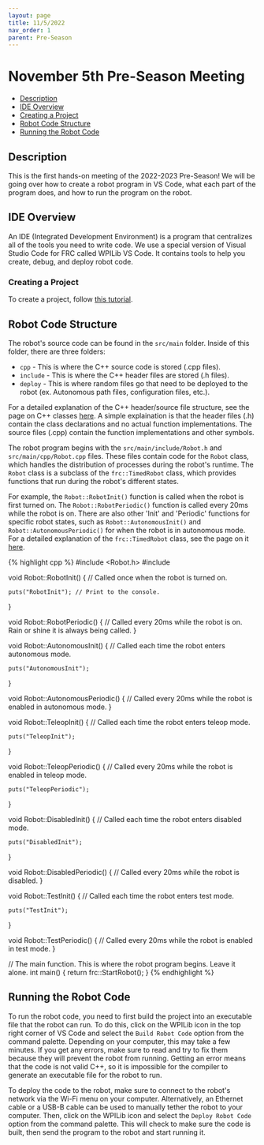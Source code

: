 ```yaml
---
layout: page
title: 11/5/2022
nav_order: 1
parent: Pre-Season
---
```


# November 5th Pre-Season Meeting

* [Description](#description)
* [IDE Overview](#ide-overview)
* [Creating a Project](#creating-a-project)
* [Robot Code Structure](#robot-code-structure)
* [Running the Robot Code](#running-the-robot-code)

## Description

This is the first hands-on meeting of the 2022-2023 Pre-Season! We will be going over how to create a robot program in VS Code, what each part of the program does, and how to run the program on the robot.

## IDE Overview

An IDE (Integrated Development Environment) is a program that centralizes all of the tools you need to write code. We use a special version of Visual Studio Code for FRC called WPILib VS Code. It contains tools to help you create, debug, and deploy robot code.

### Creating a Project

To create a project, follow [this tutorial](/tutorials/creating_project/).

## Robot Code Structure

The robot's source code can be found in the `src/main` folder. Inside of this folder, there are three folders:
* `cpp` - This is where the C++ source code is stored (.cpp files).
* `include` - This is where the C++ header files are stored (.h files).
* `deploy` - This is where random files go that need to be deployed to the robot (ex. Autonomous path files, configuration files, etc.).

For a detailed explanation of the C++ header/source file structure, see the page on C++ classes [here](/cpp_docs/classes/). A simple explaination is that the header files (.h) contain the class declarations and no actual function implementations. The source files (.cpp) contain the function implementations and other symbols.

The robot program begins with the `src/main/include/Robot.h` and `src/main/cpp/Robot.cpp` files. These files contain code for the `Robot` class, which handles the distribution of processes during the robot's runtime. The `Robot` class is a subclass of the `frc::TimedRobot` class, which provides functions that run during the robot's different states.

For example, the `Robot::RobotInit()` function is called when the robot is first turned on. The `Robot::RobotPeriodic()` function is called every 20ms while the robot is on. There are also other 'Init' and 'Periodic' functions for specific robot states, such as `Robot::AutonomousInit()` and `Robot::AutonomousPeriodic()` for when the robot is in autonomous mode. For a detailed explanation of the `frc::TimedRobot` class, see the page on it [here](/robot_programming/timed_robot/).

{% highlight cpp %}
#include <Robot.h>
#include <iostream>

void Robot::RobotInit() {
    // Called once when the robot is turned on.

    puts("RobotInit"); // Print to the console.
}

void Robot::RobotPeriodic() {
    // Called every 20ms while the robot is on. Rain or shine it is always being called.
}

void Robot::AutonomousInit() {
    // Called each time the robot enters autonomous mode.

    puts("AutonomousInit");
}

void Robot::AutonomousPeriodic() {
    // Called every 20ms while the robot is enabled in autonomous mode.
}

void Robot::TeleopInit() {
    // Called each time the robot enters teleop mode.

    puts("TeleopInit");
}

void Robot::TeleopPeriodic() {
    // Called every 20ms while the robot is enabled in teleop mode.

    puts("TeleopPeriodic");
}

void Robot::DisabledInit() {
    // Called each time the robot enters disabled mode.

    puts("DisabledInit");
}

void Robot::DisabledPeriodic() {
    // Called every 20ms while the robot is disabled.
}

void Robot::TestInit() {
    // Called each time the robot enters test mode.
    
    puts("TestInit");
}

void Robot::TestPeriodic() {
    // Called every 20ms while the robot is enabled in test mode.
}

// The main function. This is where the robot program begins. Leave it alone.
int main() {
    return frc::StartRobot<Robot>();
}
{% endhighlight %}

## Running the Robot Code

To run the robot code, you need to first build the project into an executable file that the robot can run. To do this, click on the WPILib icon in the top right corner of VS Code and select the `Build Robot Code` option from the command palette. Depending on your computer, this may take a few minutes. If you get any errors, make sure to read and try to fix them because they will prevent the robot from running. Getting an error means that the code is not valid C++, so it is impossible for the compiler to generate an executable file for the robot to run.

To deploy the code to the robot, make sure to connect to the robot's network via the Wi-Fi menu on your computer. Alternatively, an Ethernet cable or a USB-B cable can be used to manually tether the robot to your computer. Then, click on the WPILib icon and select the `Deploy Robot Code` option from the command palette. This will check to make sure the code is built, then send the program to the robot and start running it.